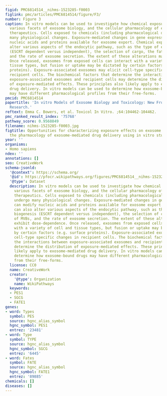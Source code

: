 ```yaml
---
figid: PMC6814514__nihms-1523285-f0003
figlink: pmc/articles/PMC6814514/figure/F3/
number: Figure 3
caption: In vitro models can be used to investigate how chemical exposures influence
  various facets of exosome biology, and the cellular pharmacology of exosome-based
  therapeutics. Cells exposed to chemicals (including pharmacological drugs) can undergo
  many physiological changes. Exposure-mediated changes in gene expression can modify
  nucleic acids and proteins available for exosome export. Chemical exposure can also
  alter various aspects of the endocytic pathway, such as the type of exosome biogenesis
  (ESCRT dependent versus independent), the selection of cargo, the fate of MVBs,
  and the rate of exosome secretion. The extent of these alterations may exhibit dose-dependence.
  Once released, exosomes from exposed cells can interact with a variety of cell and
  tissue types, but fusion or uptake may be dictated by certain factors (e.g. surface
  proteins). Exposure-associated exosomes may elicit cell-type specific changes in
  recipient cells. The biochemical factors that determine the interactions between
  exposure-associated exosomes and recipient cells may determine the distribution
  of exposure-mediated effects. These principles also likely apply to exosome-mediated
  drug delivery. In vitro models can be used to determine how exosome-bound drugs
  may have different pharmacological profiles from their free-forms.
pmcid: PMC6814514
papertitle: 'In vitro Models of Exosome Biology and Toxicology: New Frontiers in Biomedical
  Research.'
reftext: Emma C. Bowers, et al. Toxicol In Vitro. ;64:104462-104462.
pmc_ranked_result_index: '75768'
pathway_score: 0.9568849
filename: nihms-1523285-f0003.jpg
figtitle: Opportunities for characterizing exposure effects on exosome biology and
  the pharmacology of exosome-mediated drug delivery using in vitro studies
year: ''
organisms:
- Homo sapiens
ndex: ''
annotations: []
seo: CreativeWork
schema-jsonld:
  '@context': https://schema.org/
  '@id': https://pfocr.wikipathways.org/figures/PMC6814514__nihms-1523285-f0003.html
  '@type': Dataset
  description: In vitro models can be used to investigate how chemical exposures influence
    various facets of exosome biology, and the cellular pharmacology of exosome-based
    therapeutics. Cells exposed to chemicals (including pharmacological drugs) can
    undergo many physiological changes. Exposure-mediated changes in gene expression
    can modify nucleic acids and proteins available for exosome export. Chemical exposure
    can also alter various aspects of the endocytic pathway, such as the type of exosome
    biogenesis (ESCRT dependent versus independent), the selection of cargo, the fate
    of MVBs, and the rate of exosome secretion. The extent of these alterations may
    exhibit dose-dependence. Once released, exosomes from exposed cells can interact
    with a variety of cell and tissue types, but fusion or uptake may be dictated
    by certain factors (e.g. surface proteins). Exposure-associated exosomes may elicit
    cell-type specific changes in recipient cells. The biochemical factors that determine
    the interactions between exposure-associated exosomes and recipient cells may
    determine the distribution of exposure-mediated effects. These principles also
    likely apply to exosome-mediated drug delivery. In vitro models can be used to
    determine how exosome-bound drugs may have different pharmacological profiles
    from their free-forms.
  license: CC0
  name: CreativeWork
  creator:
    '@type': Organization
    name: WikiPathways
  keywords:
  - PES1
  - SGCG
  - FATE1
genes:
- word: Турes
  symbol: PES
  source: hgnc_alias_symbol
  hgnc_symbol: PES1
  entrez: '23481'
- word: Турe
  symbol: TYPE
  source: hgnc_alias_symbol
  hgnc_symbol: SGCG
  entrez: '6445'
- word: Fates
  symbol: FATE
  source: hgnc_alias_symbol
  hgnc_symbol: FATE1
  entrez: '89885'
chemicals: []
diseases: []
---
```


